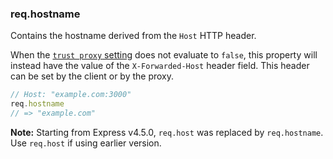 <h3 id='req.hostname'>req.hostname</h3>

Contains the hostname derived from the `Host` HTTP header.

When the [`trust proxy` setting](/4x/api.html#trust.proxy.options.table) does not evaluate to `false`,
this property will instead have the value of the `X-Forwarded-Host` header field.
This header can be set by the client or by the proxy.

```js
// Host: "example.com:3000"
req.hostname
// => "example.com"
```

**Note:** Starting from Express v4.5.0, `req.host` was replaced by `req.hostname`. Use `req.host` if using earlier version.
